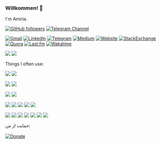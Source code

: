 ### Willkommen! 👋

I'm Amiria.

[![GitHub followers](https://img.shields.io/github/followers/amiria703?logo=github&style=for-the-badge "Follow my GitHub profile!")](https://github.com/amiria703)
[![Telegram Channel](https://img.shields.io/endpoint?style=for-the-badge&url=https%3A%2F%2Frunkit.io%2Fdamiankrawczyk%2Ftelegram-badge%2Fbranches%2Fmaster%3Furl%3Dhttps%3A%2F%2Ft.me%2Famiria703_channel "Join my channel!")](https://t.me/amiria703_channel)

[![Gmail](https://img.shields.io/badge/Gmail-D14836?style=for-the-badge&logo=gmail&logoColor=white)](mailto:amiria703@gmail.com)
[![LinkedIn](https://img.shields.io/badge/LinkedIn-0077B5?style=for-the-badge&logo=linkedin&logoColor=white)](https://linkedin.com/in/amiria703)
[![Telegram](https://img.shields.io/badge/Telegram-2CA5E0?style=for-the-badge&logo=telegram&logoColor=white)](https://t.me/amiria703)
[![Medium](https://img.shields.io/badge/Medium-12100E?style=for-the-badge&logo=medium&logoColor=white)](https://medium.com/@amiria703)
[![Website](https://img.shields.io/badge/Website-000000?style=for-the-badge&logo=About.me&logoColor=white)](https://amiria703.ir)
[![StackExchange](https://img.shields.io/badge/StackExchange-%23ffffff.svg?&style=for-the-badge&logo=StackExchange&logoColor=white)](https://stackexchange.com/users/18385810?tab=accounts)
[![Quora](https://img.shields.io/badge/Quora-%23B92B27.svg?&style=for-the-badge&logo=Quora&logoColor=white)](https://quora.com/profile/Amir-Hossein-Maher)
[![Last.fm](https://img.shields.io/badge/last.fm-D51007?style=for-the-badge&logo=last.fm&logoColor=white)](https://last.fm/user/amiria703)
[![Wakatime](https://img.shields.io/badge/WakaTime-000000?style=for-the-badge&logo=WakaTime&logoColor=white)](https://wakatime.com/share/@6349d8fc-5108-4b08-ace8-45067a3d37f5/5290807d-1104-413b-900b-2d1f6b21a075.svg)

![](https://github-profile-summary-cards.vercel.app/api/cards/profile-details?username=amiria703&theme=vue)
![](https://github-profile-trophy.vercel.app/?username=amiria703)

Things I often use:

![](https://img.shields.io/badge/Arch_Linux-1793D1?style=for-the-badge&logo=arch-linux&logoColor=white)
![](https://img.shields.io/badge/lineageos-167C80?style=for-the-badge&logo=lineageos&logoColor=white)

![](https://img.shields.io/badge/VSCode-0078D4?style=for-the-badge&logo=visual%20studio%20code&logoColor=white)
![](https://img.shields.io/badge/NeoVim-%2357A143.svg?&style=for-the-badge&logo=neovim&logoColor=white)

![](https://img.shields.io/badge/Figma-F24E1E?style=for-the-badge&logo=figma&logoColor=white)
![](https://img.shields.io/badge/Inkscape-000000?style=for-the-badge&logo=Inkscape&logoColor=white)

![](https://img.shields.io/badge/HTML5-E34F26?style=for-the-badge&logo=html5&logoColor=white)
![](https://img.shields.io/badge/CSS3-1572B6?style=for-the-badge&logo=css3&logoColor=white)
![](https://img.shields.io/badge/Bootstrap-563D7C?style=for-the-badge&logo=bootstrap&logoColor=white)
![](https://img.shields.io/badge/Tailwind_CSS-38B2AC?style=for-the-badge&logo=tailwind-css&logoColor=white)
![](https://img.shields.io/badge/Sass-CC6699?style=for-the-badge&logo=sass&logoColor=white)

![](https://img.shields.io/badge/JavaScript-323330?style=for-the-badge&logo=javascript&logoColor=F7DF1E)
![](https://img.shields.io/badge/jQuery-0769AD?style=for-the-badge&logo=jquery&logoColor=white)
![](https://img.shields.io/badge/Electron-2B2E3A?style=for-the-badge&logo=electron&logoColor=9FEAF9)
![](https://img.shields.io/badge/Vue.js-35495E?style=for-the-badge&logo=vuedotjs&logoColor=4FC08D)
![](https://img.shields.io/badge/nuxt.js-00C58E?style=for-the-badge&logo=nuxtdotjs&logoColor=white)
![](https://img.shields.io/badge/Vuetify-1867C0?style=for-the-badge&logo=vuetify&logoColor=white)
![](https://img.shields.io/badge/Quasar-1976D2?style=for-the-badge&logo=quasar&logoColor=white)


حمایت از من:\
\
[![Donate](https://img.shields.io/badge/کافیته-FFDD00?style=for-the-badge&logo=buy-me-a-coffee&logoColor=black)](https://www.coffeete.ir/amiria703)
